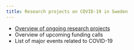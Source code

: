 ```yaml
---
title: Research projects on COVID-19 in Sweden
---
```


- [Overview of ongoing research projects](/projects/ongoing/)
- Overview of upcoming funding calls
- List of major events related to COVID-19
